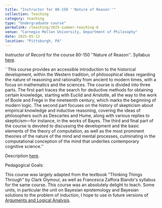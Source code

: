 ```yaml
---
title: "Instructor for 80-150 ''Nature of Reason''"
collection: Teaching
category: teaching
type: "Undergraduate course"
permalink: /teaching/2025-summer-teaching-6
venue: "Carnegie Mellon University, Department of Philosophy"
date: 2025-05-12
location: "Pittsburgh, PA"
---
```


Instructor of Record for the course 80-150 ''Nature of Reason''. Syllabus [here](http://philip-sink.github.io/files/80150SyllabusSum2025.pdf).

``This course provides an accessible introduction to the historical development, within the Western tradition,
of philosophical ideas regarding the nature of reasoning and rationality from ancient to modern times, with
a focus on mathematics and the sciences. The course is divided into three parts. The first part traces the
search for deductive methods for obtaining certain knowledge, starting with Euclid and Aristotle, all the way
to the work of Boole and Frege in the nineteenth century, which marks the beginning of modern logic. The
second part focuses on the history of skepticism about empirical knowledge and inductive reasoning, covering
the ideas of philosophers such as Descartes and Hume, along with various replies to skepticism—for instance,
in the works of Bayes. The third and final part of the course is devoted to discussing the development and
the basic elements of the theory of computation, as well as the most prominent theories of the nature of
the mind and mental processes, culminating in the computational conception of the mind that underlies
contemporary cognitive science.''

Description [here](http://coursecatalog.web.cmu.edu/schools-colleges/dietrichcollegeofhumanitiesandsocialsciences/departmentofphilosophy/courses/).

Pedagogical Goals:

This course was largely adapted from the textbook "Thinking Things Through" by Clark Glymour, as well as Francesca Zaffora Blando's syllabus for the same course. This course was an absolutely delight to teach. Some units, in particular the unit on Bayesian epistemology and Bayesian solutions to the problem of induction, I hope to use in future versions of [Arguments and Logical Analysis](https://philip-sink.github.io/teaching/2024-summer-teaching-5).


